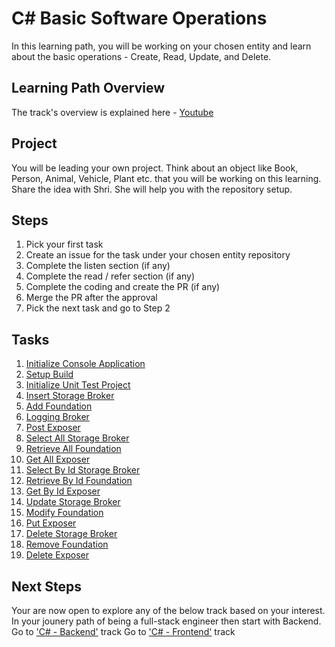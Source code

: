 # C# Basic Software Operations
In this learning path, you will be working on your chosen entity and learn about the basic operations - Create, Read, Update, and Delete.

## Learning Path Overview
The track's overview is explained here - [Youtube](https://www.youtube.com/watch?v=q_x7BgCM39w&list=PLF4VcEBmvsxUmrQMZI0Dqj3o4Hh6XIJTU&index=1)

## Project
You will be leading your own project. Think about an object like Book, Person, Animal, Vehicle, Plant etc. that you will be working on this learning. Share the idea with Shri. She will help you with the repository setup.

## Steps
1. Pick your first task
2. Create an issue for the task under your chosen entity repository
3. Complete the listen section (if any)
4. Complete the read / refer section (if any)
5. Complete the coding and create the PR (if any)
6. Merge the PR after the approval
8. Pick the next task and go to Step 2

## Tasks
1. [Initialize Console Application](https://github.com/Mums-Who-Code/C.Sharp.Basic.Software.Operations/blob/main/Tasks/Task%201.md)
2. [Setup Build](https://github.com/Mums-Who-Code/C.Sharp.Basic.Software.Operations/blob/main/Tasks/Task%202.md)
3. [Initialize Unit Test Project](https://github.com/Mums-Who-Code/C.Sharp.Basic.Software.Operations/blob/main/Tasks/Task%203.md)
4. [Insert Storage Broker](https://github.com/Mums-Who-Code/C.Sharp.Basic.Software.Operations/blob/main/Tasks/Task%204.md)
5. [Add Foundation](https://github.com/Mums-Who-Code/C.Sharp.Basic.Software.Operations/blob/main/Tasks/Task%205.md)
6. [Logging Broker](https://github.com/Mums-Who-Code/C.Sharp.Basic.Software.Operations/blob/main/Tasks/Task%206.md)
7. [Post Exposer](https://github.com/Mums-Who-Code/C.Sharp.Basic.Software.Operations/blob/main/Tasks/Task%207.md)
8. [Select All Storage Broker](https://github.com/Mums-Who-Code/C.Sharp.Basic.Software.Operations/blob/main/Tasks/Task%208.md)
9. [Retrieve All Foundation](https://github.com/Mums-Who-Code/C.Sharp.Basic.Software.Operations/blob/main/Tasks/Task%209.md)
10. [Get All Exposer](https://github.com/Mums-Who-Code/C.Sharp.Basic.Software.Operations/blob/main/Tasks/Task%2010.md)
11. [Select By Id Storage Broker](https://github.com/Mums-Who-Code/C.Sharp.Basic.Software.Operations/blob/main/Tasks/Task%2011.md)
12. [Retrieve By Id Foundation](https://github.com/Mums-Who-Code/C.Sharp.Basic.Software.Operations/blob/main/Tasks/Task%2012.md)
13. [Get By Id Exposer](https://github.com/Mums-Who-Code/C.Sharp.Basic.Software.Operations/blob/main/Tasks/Task%2013.md)
14. [Update Storage Broker](https://github.com/Mums-Who-Code/C.Sharp.Basic.Software.Operations/blob/main/Tasks/Task%2014.md)
15. [Modify Foundation](https://github.com/Mums-Who-Code/C.Sharp.Basic.Software.Operations/blob/main/Tasks/Task%2015.md)
16. [Put Exposer](https://github.com/Mums-Who-Code/C.Sharp.Basic.Software.Operations/blob/main/Tasks/Task%2016.md)
17. [Delete Storage Broker](https://github.com/Mums-Who-Code/C.Sharp.Basic.Software.Operations/blob/main/Tasks/Task%2017.md)
18. [Remove Foundation](https://github.com/Mums-Who-Code/C.Sharp.Basic.Software.Operations/blob/main/Tasks/Task%2018.md)
19. [Delete Exposer](https://github.com/Mums-Who-Code/C.Sharp.Basic.Software.Operations/blob/main/Tasks/Task%2019.md)

## Next Steps
Your are now open to explore any of the below track based on your interest. In your jounery path of being a full-stack engineer then start with Backend.
Go to ['C# - Backend'](https://github.com/Mums-Who-Code/C.Sharp.Backend) track
Go to ['C# - Frontend'](https://github.com/Mums-Who-Code/C.Sharp.Frontend) track
